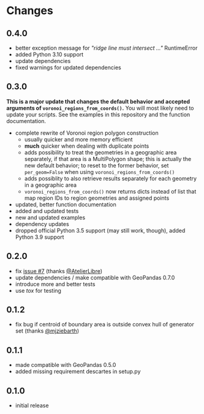 # Changes

## 0.4.0

- better exception message for *"ridge line must intersect ..."* RuntimeError
- added Python 3.10 support
- update dependencies
- fixed warnings for updated dependencies

## 0.3.0

**This is a major update that changes the default behavior and accepted arguments of `voronoi_regions_from_coords()`.**
You will most likely need to update your scripts. See the examples in this repository and the function documentation.

* complete rewrite of Voronoi region polygon construction
  * usually quicker and more memory efficient
  * **much** quicker when dealing with duplicate points
  * adds possibility to treat the geometries in a geographic area separately, if that area is a MultiPolygon shape;
    this is actually the new default behavior; to reset to the former behavior, set `per_geom=False` when using
    `voronoi_regions_from_coords()`
  * adds possiblity to also retrieve results separately for each geometry in a geographic area
  * `voronoi_regions_from_coords()` now returns dicts instead of list that map region IDs to region geometries and
    assigned points
* updated, better function documentation
* added and updated tests
* new and updated examples
* dependency updates
* dropped official Python 3.5 support (may still work, though), added Python 3.9 support 

## 0.2.0

* fix [issue #7](https://github.com/WZBSocialScienceCenter/geovoronoi/issues/7) (thanks [@AtelierLibre](https://github.com/AtelierLibre))
* update dependencies / make compatible with GeoPandas 0.7.0
* introduce more and better tests
* use *tox* for testing

## 0.1.2

* fix bug if centroid of boundary area is outside convex hull of generator set (thanks [@mjziebarth](https://github.com/mjziebarth))

## 0.1.1

* made compatible with GeoPandas 0.5.0
* added missing requirement descartes in setup.py

## 0.1.0

* initial release
